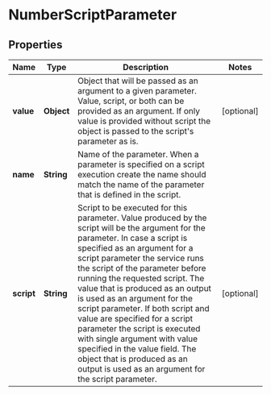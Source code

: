 # NumberScriptParameter

## Properties
Name | Type | Description | Notes
------------ | ------------- | ------------- | -------------
**value** | **Object** | Object that will be passed as an argument to a given parameter. Value, script, or both can be provided as an  argument. If only value is provided without script the object is passed to the script&#x27;s parameter as is. |  [optional]
**name** | **String** | Name of the parameter. When a parameter is specified on a script execution create the name should match  the name of the parameter that is defined in the script. | 
**script** | **String** | Script to be executed for this parameter. Value produced by the script will be the argument for the parameter.    In case a script is specified as an argument for a script parameter the service runs the script of the  parameter before running the requested script. The value that is produced as an output is used  as an argument for the script parameter.  If both script and value are specified for a script parameter the script is executed with single argument  with value specified in the value field. The object that is produced as an output is used as an argument  for the script parameter. |  [optional]
